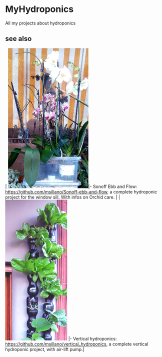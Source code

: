 # MyHydroponics
All my projects about hydroponics




## see also
| ![Orchids Ebb and Flow](images/rfico.png)|- Sonoff Ebb and Flow: https://github.com/msillano/Sonoff-ebb-and-flow, a complete hydroponic project for the window sill. With infos on Orchid care. |
|![Vertical](images/vert-ico2.png) |- Vertical hydroponics: https://github.com/msillano/vertical_hydroponics, a complete vertical hydroponic project, with air-lift pump.|
